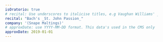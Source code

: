 ```yaml
---
isOratorio: true
# recital: Use underscores to italicise titles, e.g Vaughan Williams' _Serenade to Music_
recital: "Bach's _St. John Passion_"
company: '(Snape Maltings)'
# approxDate: use YYYY-MM-DD format. This data's used in the CMS only
approxDate: 2019-01-01
---
```

